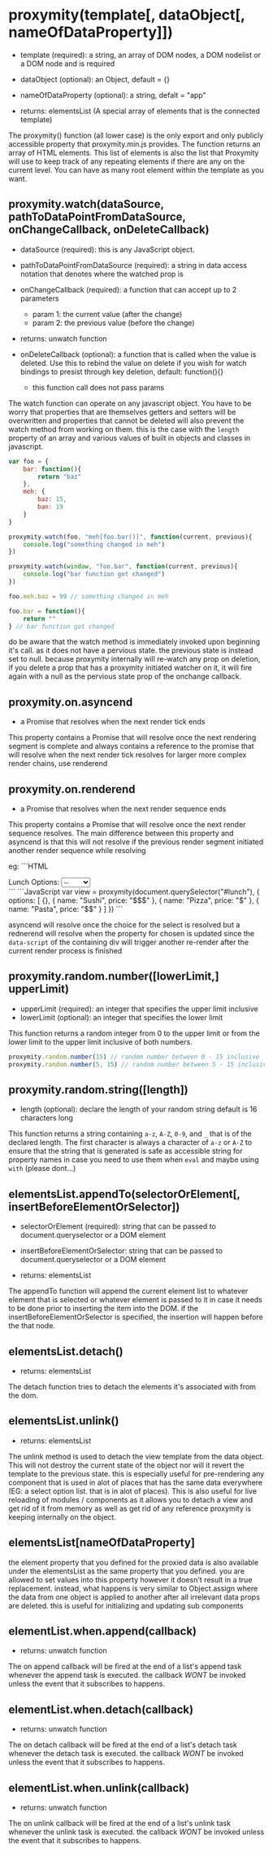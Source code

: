 # proxymity(template[, dataObject[, nameOfDataProperty]])
- template (required): a string, an array of DOM nodes, a DOM nodelist or a DOM node and is required
- dataObject (optional): an Object, default = {}
- nameOfDataProperty (optional): a string, defalt = "app"

- returns: elementsList (A special array of elements that is the connected template)

The proxymity() function (all lower case) is the only export and only publicly accessible property that proxymity.min.js provides. The function returns an array of HTML elements. This list of elements is also the list that Proxymity will use to keep track of any repeating elements if there are any on the current level. You can have as many root element within the template as you want.

## proxymity.watch(dataSource, pathToDataPointFromDataSource, onChangeCallback, onDeleteCallback)
- dataSource (required): this is any JavaScript object.
- pathToDataPointFromDataSource (required): a string in data access notation that denotes where the watched prop is
- onChangeCallback (required): a function that can accept up to 2 parameters
 	- param 1: the current value (after the change)
	- param 2: the previous value (before the change)

- returns: unwatch function
- onDeleteCallback (optional): a function that is called when the value is deleted. Use this to rebind the value on delete if you wish for watch bindings to presist through key deletion, default: function(){}
	- this function call does not pass params

The watch function can operate on any javascript object. You have to be worry that properties that are themselves getters and setters will be overwritten and properties that cannot be deleted will also prevent the watch method from working on them. this is the case with the `length` property of an array and various values of built in objects and classes in javascript.

```JavaScript
var foo = {
	bar: function(){
		return "baz"
	},
	meh: {
		baz: 15,
		ban: 19
	}
}

proxymity.watch(foo, "meh[foo.bar()]", function(current, previous){
	console.log("something changed in meh")
})

proxymity.watch(window, "foo.bar", function(current, previous){
	console.log("bar function got changed")
})

foo.meh.baz = 99 // something changed in meh

foo.bar = function(){
	return ""
} // bar function got changed

```

do be aware that the watch method is immediately invoked upon beginning it's call. as it does not have a pervious state. the previous state is instead set to null. because proxymity internally will re-watch any prop on deletion, if you delete a prop that has a proxymity initiated watcher on it, it will fire again with a null as the pervious state prop of the onchange callback.

## proxymity.on.asyncend
- a Promise that resolves when the next render tick ends

This property contains a Promise that will resolve once the next rendering segment is complete and always contains a reference to the promise that will resolve when the next render tick resolves for larger more complex render chains, use renderend

## proxymity.on.renderend
- a Promise that resolves when the next render sequence ends

This property contains a Promise that will resolve once the next render sequence resolves. The main difference between this property and asyncend is that this will not resolve if the previous render segment initiated another render sequence while resolving

eg: ```HTML
<div id="lunch" data-script="{:this.app.chosen = this.app.options[this.app.lunch]:}|{lunch}|">
	Lunch Options:
	<select name="lunch" onchange="this.app.lunch = this.value" data-init="{:this.value = 0:}" data-value="{:this.app.lunch:}|{lunch}|">
		<option value="0">--</option>
		<option value="1">Sushi</option>
		<option value="2">Pizza</option>
		<option value="3">Pasta</option>
	</select>
</div>
```
```JavaScript
var view = proxymity(document.querySelector("#lunch"), {
	options: [
		{},
		{
			name: "Sushi",
			price: "$$$"
		},
		{
			name: "Pizza",
			price: "$"
		},
		{
			name: "Pasta",
			price: "$$"
		}
	]
})
```

asyncend will resolve once the choice for the select is resolved but a rednerend will resolve when the property for chosen is updated since the `data-script` of the containing div will trigger another re-render after the current render process is finished

## proxymity.random.number([lowerLimit,] upperLimit)
- upperLimit (required): an integer that specifies the upper limit inclusive
- lowerLimit (optional): an integer that specifies the lower limit

This function returns a random integer from 0 to the upper limit or from the lower limit to the upper limit inclusive of both numbers.

```JavaScript
proxymity.random.number(15) // random number between 0 - 15 inclusive
proxymity.random.number(5, 15) // random number between 5 - 15 inclusive
```

## proxymity.random.string([length])
- length (optional): declare the length of your random string default is 16 characters long

This function returns a string containing `a-z`, `A-Z`, `0-9`, and `_` that is of the declared length. The first character is always a character of `a-z` or `A-Z` to ensure that the string that is generated is safe as accessible string for property names in case you need to use them when `eval` and maybe using `with` (please dont...)

## elementsList.appendTo(selectorOrElement[, insertBeforeElementOrSelector])
- selectorOrElement (required): string that can be passed to document.queryselector or a DOM element
- insertBeforeElementOrSelector: string that can be passed to document.queryselector or a DOM element

- returns: elementsList

The appendTo function will append the current element list to whatever element that is selected or whatever element is passed to it in case it needs to be done prior to inserting the item into the DOM. if the insertBeforeElementOrSelector is specified, the insertion will happen before the that node.

## elementsList.detach()
- returns: elementsList

The detach function tries to detach the elements it's associated with from the dom.

## elementsList.unlink()
- returns: elementsList

The unlink method is used to detach the view template from the data object. This will not destroy the current state of the object nor will it revert the template to the previous state. this is especially useful for pre-rendering any component that is used in alot of places that has the same data everywhere (EG: a select option list. that is in alot of places). This is also useful for live reloading of modules / components as it allows you to detach a view and get rid of it from memory as well as get rid of any reference proxymity is keeping internally on the object.

## elementsList[nameOfDataProperty]
the element property that you defined for the proxied data is also available under the elementsList as the same property that you defined. you are allowed to set values into this property however it doesn't result in a true replacement. instead, what happens is very similar to Object.assign where the data from one object is applied to another after all irrelevant data props are deleted. this is useful for initializing and updating sub components

## elementList.when.append(callback)
- returns: unwatch function

The on append callback will be fired at the end of a list's append task whenever the append task is executed. the callback *WONT* be invoked unless the event that it subscribes to happens.

## elementList.when.detach(callback)
- returns: unwatch function

The on detach callback will be fired at the end of a list's detach task whenever the detach task is executed. the callback *WONT* be invoked unless the event that it subscribes to happens.

## elementList.when.unlink(callback)
- returns: unwatch function

The on unlink callback will be fired at the end of a list's unlink task whenever the unlink task is executed. the callback *WONT* be invoked unless the event that it subscribes to happens.